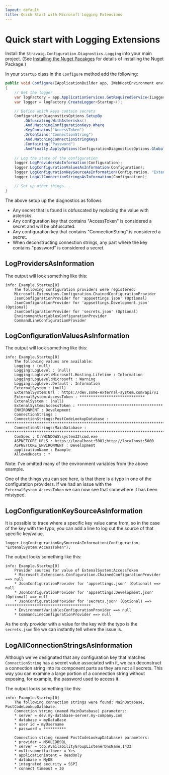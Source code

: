 ```yaml
---
layout: default
title: Quick Start with Microsoft Logging Extensions
---
```


# Quick start with Logging Extensions

Install the `Stravaig.Configuration.Diagnostics.Logging` into your main project. (See [Installing the Nuget Pacakges](installing-the-package.md) for details of installing the Nuget Package.)

In your `Startup` class in the `Configure` method add the following:

```csharp
public void Configure(IApplicationBuilder app, IWebHostEnvironment env)
{
    // Get the logger
    var logFactory = app.ApplicationServices.GetRequiredService<ILoggerFactory>();
    var logger = logFactory.CreateLogger<Startup>();

    // Define which keys contain secrets
    ConfigurationDiagnosticsOptions.SetupBy
        .Obfuscating.WithAsterisks()
        .And.MatchingConfigurationKeys.Where
        .KeyContains("AccessToken")
        .OrContains("ConnectionString")
        .And.MatchingConnectionStringKeys
        .Containing("Password")
        .AndFinally.ApplyOptions(ConfigurationDiagnosticsOptions.GlobalOptions);
    
    // Log the state of the configuration
    logger.LogProvidersAsInformation(Configuration);
    logger.LogConfigurationValuesAsInformation(Configuration);
    logger.LogConfigurationKeySourceAsInformation(Configuration, "ExtenalSystem:AccessToken");
    logger.LogAllConnectionStringsAsInformation(Configuration);

    // Set up other things...
}
```

The above setup up the diagnostics as follows

* Any secret that is found is obfuscated by replacing the value with asterisks.
* Any configuration key that contains "AccessToken" is considered a secret and will be obfuscated.
* Any configuration key that contains "ConnectionString" is considered a secret.
* When deconstructing connection strings, any part where the key contains "password" is considered a secret.

## LogProvidersAsInformation

The output will look something like this:

```
info: Example.Startup[0]
    The following configuration providers were registered:
    Microsoft.Extensions.Configuration.ChainedConfigurationProvider
    JsonConfigurationProvider for 'appsettings.json' (Optional)
    JsonConfigurationProvider for 'appsettings.Development.json' (Optional)
    JsonConfigurationProvider for 'secrets.json' (Optional)
    EnvironmentVariablesConfigurationProvider
    CommandLineConfigurationProvider
```

## LogConfigurationValuesAsInformation

The output will look something like this:

```
info: Example.Startup[0]
    The following values are available:
    Logging : (null)
    Logging:LogLevel : (null)
    Logging:LogLevel:Microsoft.Hosting.Lifetime : Information
    Logging:LogLevel:Microsoft : Warning
    Logging:LogLevel:Default : Information
    ExternalSystem : (null)
    ExternalSystem:Url : https://dev.some-external-system.com/api/v1
    ExternalSystem:AccessToken : *****************************
    ExtenalSystem : (null)
    ExtenalSystem:AccessToken : **************************************
    ENVIRONMENT : Development
    ConnectionStrings :
    ConnectionStrings:PostCodeLookupDatabase : **********************************************************************************************************************************************************************************
    ConnectionStrings:MainDatabase : ********************************************************************************************************
    ComSpec : C:\WINDOWS\system32\cmd.exe
    ASPNETCORE_URLS : https://localhost:5001;http://localhost:5000
    ASPNETCORE_ENVIRONMENT : Development
    applicationName : Example
    AllowedHosts : *
```

Note: I've omitted many of the environment variables from the above example.

One of the things you can see here, is that there is a typo in one of the configuration providers. If we had an issue with the `ExternalSystem.AccessToken` we can now see that somewhere it has been mistyped.

## LogConfigurationKeySourceAsInformation

It is possible to trace where a specific key value came from, so in the case of the key with the typo, you can add a line to log out the source of that specific key/value.

```
logger.LogConfigurationKeySourceAsInformation(Configuration, "ExtenalSystem:AccessToken");
```

The output looks something like this:

```
info: Example.Startup[0]
    Provider sources for value of ExtenalSystem:AccessToken
    * Microsoft.Extensions.Configuration.ChainedConfigurationProvider ==> null
    * JsonConfigurationProvider for 'appsettings.json' (Optional) ==> null
    * JsonConfigurationProvider for 'appsettings.Development.json' (Optional) ==> null
    * JsonConfigurationProvider for 'secrets.json' (Optional) ==> **************************************
    * EnvironmentVariablesConfigurationProvider ==> null
    * CommandLineConfigurationProvider ==> null
```
As the only provider with a value for the key with the typo is the ``secrets.json`` file we can instantly tell where the issue is.


## LogAllConnectionStringsAsInformation

Although we've designated that any configuration key that matches ``ConnectionString`` has a secret value associated with it, we can deconstruct a connection string into its component parts as they are not all secrets. This way you can examine a large portion of a connection string without exposing, for example, the password used to access it.

The output looks something like this:

```
info: Example.Startup[0]
    The following connection strings were found: MainDatabase, PostCodeLookupDatabase.
    Connection string (named MainDatabase) parameters:
    * server = dev.my-database-server.my-company.com
    * database = myDataBase
    * user id = myUsername
    * password = **********

    Connection string (named PostCodeLookupDatabase) parameters:
    * provider = MSOLEDBSQL
    * server = tcp:AvailabilityGroupListenerDnsName,1433
    * multisubnetfailover = Yes
    * applicationintent = ReadOnly
    * database = MyDB
    * integrated security = SSPI
    * connect timeout = 30
```
